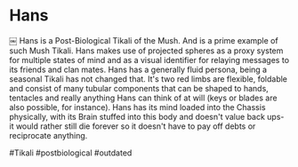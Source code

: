 # Hans
￼
Hans is a Post-Biological Tikali of the Mush. And is a prime example of such Mush Tikali.  Hans makes use of projected spheres as a proxy system for multiple states of mind and as a visual identifier for relaying messages to its friends and clan mates.  Hans has a generally fluid persona, being a seasonal Tikali has not changed that.  It's two red limbs are flexible, foldable and consist of many tubular components that can be shaped to hands, tentacles and really anything Hans can think of at will (keys or blades are also possible, for instance).  Hans has its mind loaded into the Chassis physically, with its Brain stuffed into this body and doesn't value back ups- it would rather still die forever so it doesn't have to pay off debts or reciprocate anything.  

#Tikali 
#postbiological 
#outdated 